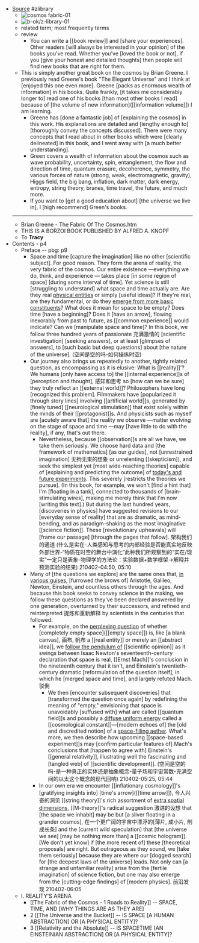 - [Source](https://en.jp1lib.org/book/683858/d5e958) #zlibrary
    - ![cosmos fabric-01](https://firebasestorage.googleapis.com/v0/b/firescript-577a2.appspot.com/o/imgs%2Fapp%2FXELiu-NovaKG%2F_CV0KexhJa.png?alt=media&token=f5adcfcd-2190-4b8b-b0bf-97f88d2a5f49)
    - ![b-ok/z-library-01](https://firebasestorage.googleapis.com/v0/b/firescript-577a2.appspot.com/o/imgs%2Fapp%2FXELiu-NovaKG%2FD_O76p9yvY.png?alt=media&token=ebf394c0-5513-47c5-a858-fb80aad19751)
    - related term; most frequently terms
    - review
        - You can write a [[book review]] and [share your experiences]. Other readers [will always be interested in your opinion] of the books you've read. Whether you've [loved the book or not], if you [give your honest and detailed thoughts] then people will find new books that are right for them.
    - This is simply another great book on the cosmos by Brian Greene. I previously read Greene's book "The Elegant Universe" and I think at [enjoyed this one even more]. Greene [packs as enormous wealth of information] in his books. Quite frankly, [it takes me considerably longer to] read one of his books [than most other books I read] because of [the volume of new information]([[information volume]]) I am learning.
        - Greene has [done a fantastic job] of [explaining the cosmos] in this work. His explanations are detailed and [lengthy enough to] [thoroughly convey the concepts discussed]. There were many concepts that I read about in other books which were [clearly delineated] in this book, and I went away with [a much better understanding].
        - Green covers a wealth of information about the cosmos such as wave probability, uncertainty, spin, entanglement, the flow and direction of time, quantum erasure, decoherence, symmetry, the various forces of nature (strong, weak, electromagnetic, gravity), Higgs field, the big bang, inflation, dark matter, dark energy, entropy, string theory, branes, time travel, the future, and much more.
        - If you want to [get a good education about] [the universe we live in], I [high recommend] Green's books.
    - ---
    - Brian Greene - The Fabric Of The Cosmos.htm
    - THIS IS A BORZOI BOOK PUBLISHED BY ALFRED A. KNOPF
    - To __Tracy__
- Contents - p4
    - Preface -- pbg: p9
        - Space and time [capture the imagination] like no other [scientific subject]. For good reason. They form the arena of reality, the very fabric of the cosmos. Our entire existence —everything we do, think, and experience — takes place [in some region of space] [during some interval of time]. Yet science is still [struggling to understand] what space and time actually are. Are they real [physical entities](((mPpUWBtUc))) or simply [useful ideas]? If they're real, are they fundamental, or do they [emerge from more basic constituents](((4dQlWc-5i)))? What does it mean for space to be empty? Does time [have a beginning]? Does it [have an arrow], flowing inexorably from past to future, as [[common experience]] would indicate? Can we [manipulate space and time]? In this book, we follow three hundred years of passionate 充满激情的 [scientific investigation] [seeking answers], or at least [glimpses of answers], to [such basic but deep questions] about [the nature of the universe].
(空间是空的吗-如何操纵时空)
        - Our journey also brings us repeatedly to another, tightly related question, as encompassing as it is elusive: What is [[reality]]'? We humans [only have access to] the [[internal experience]]s of [perception and thought], 感知和思考 so [how can we be sure] they truly reflect an [[external world]]? Philosophers have long [recognized this problem]. Filmmakers have [popularized it through story lines] involving [[artificial world]]s, generated by [finely tuned] [[neurological stimulation]] that exist solely within the minds of their [[protagonist]]s. And physicists such as myself are [acutely aware that] the reality we observe —matter evolving on the stage of space and time —may [have little to do with the reality], if any, that's out there. 
            - Nevertheless, because [[observation]]s are all we have, we take them seriously. We choose hard data and [the framework of mathematics] [as our guides], not [unrestrained imagination] 无拘无束的想象 or unrelenting [[skepticism]], and seek the simplest yet [most wide-reaching theories] capable of [explaining and predicting the outcome] of [today's and future experiments](((sCNqeIalp))). This severely [restricts the theories we pursue]. (In this book, for example, we won't [find a hint that] I'm [floating in a tank], connected to thousands of [brain-stimulating wires], making me merely think that I'm now [writing this text].) But during the last hundred years, [discoveries in physics] have suggested revisions to our [everyday sense of reality] that are as dramatic, as mind-bending, and as paradigm-shaking as the most imaginative [[science fiction]]. These [revolutionary upheavals] will [frame our passage] [through the pages that follow]. 架构我们的通道
(什么是实在-人类感知与思考的内部经验是否能真实地反映外部世界-“物质在时空的舞台中演化”此种我们所观察到的“实在/现实”一定只是表象-物理学的方法论：实验数据+数学框架→解释并预测实验的结果)
210402-04:50, 05:10
        - Many of [the questions we explore] are the same ones that, [in various guises](((9VJNkwZfz))), [furrowed the brows of] Aristotle, Galileo, Newton, Einstein, and countless others through the ages. And because this book seeks to convey science in the making, we follow these questions as they've been declared answered by one generation, overturned by their successors, and refined and reinterpreted 提炼和重新解释 by scientists in the centuries that followed.
            - For example, on the [perplexing question](((HP88EcTnX))) of whether [completely empty space]([[empty space]]) is, like [a blank canvas], 画布, 帆布 a [[real entity]] or merely an [[abstract idea]], we [follow the pendulum of](((bmeg137-W))) [[scientific opinion]] as it swings between Isaac Newton's seventeenth-century declaration that space is real, [[Ernst Mach]]'s conclusion in the nineteenth century that it isn't, and Einstein's twentieth-century dramatic [reformulation of the question itself], in which he [merged space and time], and largely refuted Mach. 驳倒 
                - We then [encounter subsequent discoveries] that [transformed the question once again] by redefining the meaning of "empty," envisioning that space is unavoidably [suffused with] what are called [[quantum field]]s and possibly a [diffuse uniform energy](((AjJr-pCcp))) called a [[cosmological constant]]—[modern echoes of] the [old and discredited notion] of a [space-filling aether]([[aether]]). What's more, we then describe how upcoming [[space-based experiment]]s may [confirm particular features of] Mach's conclusions that [happen to agree with] Einstein's [[general relativity]], illustrating well the fascinating and [tangled web] of [[scientific development]].
(空间是空的吗-是一种真正的实体还是抽象概念-量子场和宇宙常数-充满空间的以太这个概念的现代回响)
210402-05:25, 05:44
            - In our own era we encounter [[inflationary cosmology]]'s [gratifying insights into] [time's arrow]([[time arrow]]), 令人兴奋的洞见 [[string theory]]'s rich assortment of [extra spatial dimensions](((nVe8Psp5u))), [[M-theory]]'s radical suggestion 激进的设想 that [the space we inhabit] may be but [a sliver floating in a grander cosmos], 在一个更广阔的宇宙中漂浮的[薄片, 成小片, 剖成长条] and the [current wild speculation] that [the universe we see] [may be nothing more than] a [[cosmic hologram]]. [We don't yet know] if [the more recent of] these [theoretical proposals] are right. But outrageous as they sound, we [take them seriously] because they are where our [dogged search] for [the deepest laws of the universe] leads. Not only can [a strange and unfamiliar reality] arise from the [fertile imagination] of science fiction, but one may also emerge from the [cutting-edge findings] of [modem physics]. 前沿发现
210402-06:05
    - I. REALITY'S ARENA
        - [[The Fabric of the Cosmos - 1 Roads to Reality]] -- SPACE, TIME, AND [WHY THINGS ARE AS THEY ARE]
        - 2 [[The Universe and the Bucket]] -- IS SPACE [A HUMAN ABSTRACTION] OR [A PHYSICAL ENTITY]?
        - 3 [[Relativity and the Absolute]] -- IS SPACETIME [AN EINSTEINIAN ABSTRACTION] OR [A PHYSICAL ENTITY]?
